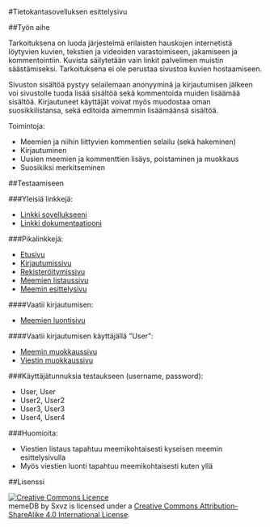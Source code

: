 #Tietokantasovelluksen esittelysivu

##Työn aihe

Tarkoituksena on luoda järjestelmä erilaisten hauskojen internetistä löytyvien kuvien, tekstien ja videoiden varastoimiseen, jakamiseen ja kommentointiin. Kuvista säilytetään vain
linkit palvelimen muistin säästämiseksi. Tarkoituksena ei ole perustaa sivustoa kuvien hostaamiseen.

Sivuston sisältöä pystyy selailemaan anonyyminä ja kirjautumisen jälkeen voi sivustolle tuoda lisää sisältöä sekä kommentoida muiden lisäämää sisältöä. Kirjautuneet käyttäjät voivat myös muodostaa oman suosikkilistansa, sekä editoida aimemmin lisäämäänsä sisältöä.

Toimintoja:
- Meemien ja niihin liittyvien kommentien selailu (sekä hakeminen)
- Kirjautuminen
- Uusien meemien ja kommenttien lisäys, poistaminen ja muokkaus
- Suosikiksi merkitseminen

##Testaamiseen

###Yleisiä linkkejä:

- [Linkki sovellukseeni](http://sobackr.users.cs.helsinki.fi/memeDB/)
- [Linkki dokumentaatiooni](doc/dokumentaatio.pdf)

###Pikalinkkejä:

- [Etusivu](http://sobackr.users.cs.helsinki.fi/memeDB/)
- [Kirjautumissivu](http://sobackr.users.cs.helsinki.fi/memeDB/login)
- [Rekisteröitymissivu](http://sobackr.users.cs.helsinki.fi/memeDB/register)
- [Meemien listaussivu](http://sobackr.users.cs.helsinki.fi/memeDB/memes)
- [Meemin esittelysivu](http://sobackr.users.cs.helsinki.fi/memeDB/memes/1)

####Vaatii kirjautumisen:
- [Meemien luontisivu](http://sobackr.users.cs.helsinki.fi/memeDB/memes/create)

####Vaatii kirjautumisen käyttäjällä "User":
- [Meemin muokkaussivu](http://sobackr.users.cs.helsinki.fi/memeDB/memes/1/edit)
- [Viestin muokkaussivu](http://sobackr.users.cs.helsinki.fi/memeDB/comment/1/edit)

###Käyttäjätunnuksia testaukseen (username, password):
- User, User
- User2, User2
- User3, User3
- User4, User4

###Huomioita:
- Viestien listaus tapahtuu meemikohtaisesti kyseisen meemin esittelysivulla
- Myös viestien luonti tapahtuu meemikohtaisesti kuten yllä 

##Lisenssi

<a rel="license" href="http://creativecommons.org/licenses/by-sa/4.0/"><img alt="Creative Commons Licence" style="border-width:0" src="https://i.creativecommons.org/l/by-sa/4.0/88x31.png" /></a></br><span xmlns:dct="http://purl.org/dc/terms/" property="dct:title">memeDB</span> by <span xmlns:cc="http://creativecommons.org/ns#" property="cc:attributionName">Sxvz</span> is licensed under a <a rel="license" href="http://creativecommons.org/licenses/by-sa/4.0/">Creative Commons Attribution-ShareAlike 4.0 International License</a>.